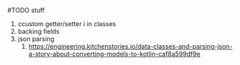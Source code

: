 #TODO stuff
1.  ccustom getter/setter i in classes
1.  backing fields
1.  json parsing 
      1.  https://engineering.kitchenstories.io/data-classes-and-parsing-json-a-story-about-converting-models-to-kotlin-caf8a599df9e
